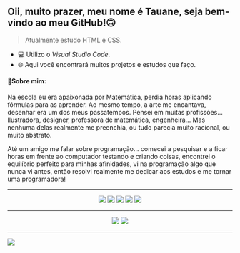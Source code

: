 ## Oii, muito prazer, meu nome é Tauane, seja bem-vindo ao meu GitHub!🙃
> Atualmente estudo HTML e CSS.
- 💻 Utilizo o _Visual Studio Code_.
- 🌐 Aqui você encontrará muitos projetos e estudos que faço.
#### 👻Sobre mim:
Na escola eu era apaixonada por Matemática, perdia horas aplicando fórmulas para as aprender. Ao mesmo tempo, a arte me encantava, desenhar era um dos meus passatempos. Pensei em muitas profissões... Ilustradora, designer, professora de matemática, engenheira... 
Mas nenhuma delas realmente me preenchia, ou tudo parecia muito racional, ou muito abstrato.  

Até um amigo me falar sobre programação... comecei a pesquisar e a ficar horas em frente ao computador testando e criando coisas, encontrei o equilíbrio perfeito para minhas afinidades, vi na programação algo que nunca vi antes, então resolvi realmente me dedicar aos estudos e me tornar uma programadora!  

***  
<!-- https://dev.to/envoy_/150-badges-for-github-pnk -->
<p align="center">
  <img  src="https://img.shields.io/badge/-Notion-000000?style=for-the-badge&logo=Notion&logoColor=white"/>
  <img  src="https://img.shields.io/badge/-Visual%20Studio%20Code-23A9F2?style=for-the-badge&logo=Visual%20Studio%20Code&logoColor=white"/>
  <img  src="https://img.shields.io/badge/-Github-181717?style=for-the-badge&logo=GitHub&logoColor=white"/>
  <img  src="https://img.shields.io/badge/-Git-F44D27?style=for-the-badge&logo=Git&logoColor=white"/>
  <img  src="https://img.shields.io/badge/Markdown-000000?style=for-the-badge&logo=markdown&logoColor=white" />
  </p>  
  
--- 
<p align="center">
  <img  src="https://img.shields.io/badge/HTML5-E34F26?style=for-the-badge&logo=html5&logoColor=white" />
  <img src="https://img.shields.io/badge/CSS3-1572B6?style=for-the-badge&logo=css3&logoColor=white" />
  </p>

---
<img src="https://github-readme-stats.vercel.app/api/top-langs/?username=TauaneCustodio&theme=blue-green"/>
